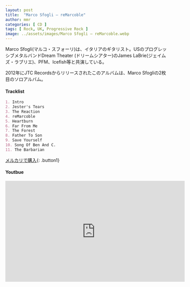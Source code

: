 ```yaml
---
layout: post
title:  "Marco Sfogli – reMarcoble"
author: mmr
categories: [ CD ]
tags: [ Rock, UK, Progressive Rock ]
image: ../assets/images/Marco Sfogli – reMarcoble.webp
---
```


Marco Sfogli(マルコ・スフォーリ)は、イタリアのギタリスト。USのプログレッシブメタルバンドDream Theater (ドリームシアター)のJames LaBrie(ジェイムズ・ラブリエ)、PFM、Icefish等と共演している。

2012年にJTC Recordsからリリースされたこのアルバムは、Marco Sfogliの2枚目のソロアルバム。


#### Tracklist
```md
1. Intro
2. Jester's Tears
3. The Reaction
4. reMarcoble
5. Heartburn
6. Far From Me
7. The Forest
8. Father To Son
9. Save Yourself
10. Song Of Ben And C.
11. The Barbarian
```

[メルカリで購入](https://jp.mercari.com/item/m30341234612?afid=6142608987){: .button1}

#### Youtbue
<iframe width="560" height="315" src="https://www.youtube.com/embed/HII6DsljXg4?si=_oGyKVfpH-HZFgnQ" title="YouTube video player" frameborder="0" allow="accelerometer; autoplay; clipboard-write; encrypted-media; gyroscope; picture-in-picture; web-share" referrerpolicy="strict-origin-when-cross-origin" allowfullscreen></iframe>